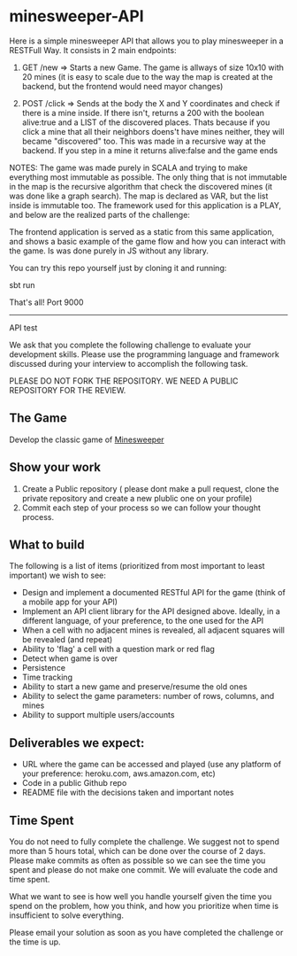 # minesweeper-API
Here is a simple minesweeper API that allows you to play minesweeper in a RESTFull Way.
It consists in 2 main endpoints:
1) GET /new => Starts a new Game. The game is allways of size 10x10 with 20 mines (it is easy to scale due to the way the map is created at the backend, but the frontend would need mayor changes)

2) POST /click => Sends at the body the X and Y coordinates and check if there is a mine inside. If there isn't, returns a 200 with the boolean alive:true and a LIST of the discovered places. Thats because if you click a mine that all their neighbors doens't have mines neither, they will became "discovered" too. This was made in a recursive way at the backend. If you step in a mine it returns alive:false and the game ends

NOTES: The game was made purely in SCALA and trying to make everything most immutable as possible. The only thing that is not immutable in the map is the recursive algorithm that check the discovered mines (it was done like a graph search).
The map is declared as VAR, but the list inside is immutable too.
The framework used for this application is a PLAY, and below are the realized parts of the challenge:


The frontend application is served as a static from this same application, and shows a basic example of the game flow and how you can interact with the game. Is was done purely in JS without any library.

You can try this repo yourself just by cloning it and running:

sbt run

That's all! Port 9000

---------------------------------------------

API test

We ask that you complete the following challenge to evaluate your development skills. Please use the programming language and framework discussed during your interview to accomplish the following task.

PLEASE DO NOT FORK THE REPOSITORY. WE NEED A PUBLIC REPOSITORY FOR THE REVIEW. 

## The Game
Develop the classic game of [Minesweeper](https://en.wikipedia.org/wiki/Minesweeper_(video_game))

## Show your work

1.  Create a Public repository ( please dont make a pull request, clone the private repository and create a new plublic one on your profile)
2.  Commit each step of your process so we can follow your thought process.

## What to build
The following is a list of items (prioritized from most important to least important) we wish to see:
* Design and implement  a documented RESTful API for the game (think of a mobile app for your API)
* Implement an API client library for the API designed above. Ideally, in a different language, of your preference, to the one used for the API
* When a cell with no adjacent mines is revealed, all adjacent squares will be revealed (and repeat)
* Ability to 'flag' a cell with a question mark or red flag
* Detect when game is over
* Persistence
* Time tracking
* Ability to start a new game and preserve/resume the old ones
* Ability to select the game parameters: number of rows, columns, and mines
* Ability to support multiple users/accounts
 
## Deliverables we expect:
* URL where the game can be accessed and played (use any platform of your preference: heroku.com, aws.amazon.com, etc)
* Code in a public Github repo
* README file with the decisions taken and important notes

## Time Spent
You do not need to fully complete the challenge. We suggest not to spend more than 5 hours total, which can be done over the course of 2 days.  Please make commits as often as possible so we can see the time you spent and please do not make one commit.  We will evaluate the code and time spent.
 
What we want to see is how well you handle yourself given the time you spend on the problem, how you think, and how you prioritize when time is insufficient to solve everything.

Please email your solution as soon as you have completed the challenge or the time is up.
